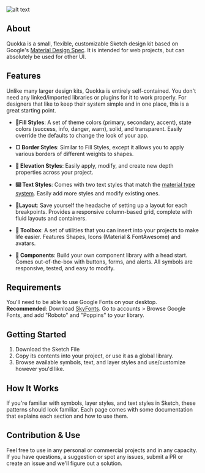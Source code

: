 ![alt text](https://i.imgur.com/HETSlIS.png "banner")

## About
Quokka is a small, flexible, customizable Sketch design kit based on Google's [Material Design Spec](https://material.io/design/). It is intended for web projects, but can absolutely be used for other UI.

## Features
Unlike many larger design kits, Quokka is entirely self-contained. You don't need any linked/imported libraries or plugins for it to work properly. For designers that like to keep their system simple and in one place, this is a great starting point.

- **🎨Fill Styles**: A set of theme colors (primary, secondary, accent), state colors (success, info, danger, warn), solid, and transparent. Easily override the defaults to change the look of your app.

- **▢ Border Styles**: Similar to Fill Styles, except it allows you to apply various borders of different weights to shapes.

- **🛫 Elevation Styles**: Easily apply, modify, and create new depth properties across your project.

- **⌨️ Text Styles**: Comes with two text styles that match the [material type system](https://material.io/design/typography/the-type-system.html). Easily add more styles and modify existing ones.

- **📐Layout**: Save yourself the headache of setting up a layout for each breakpoints. Provides a responsive column-based grid, complete with fluid layouts and containers.

- **🧰 Toolbox**: A set of utilities that you can insert into your projects to make life easier. Features Shapes, Icons (Material & FontAwesome) and avatars.

- **🔁 Components**: Build your own component library with a head start. Comes out-of-the-box with buttons, forms, and alerts. All symbols are responsive, tested, and easy to modify. 

## Requirements
You'll need to be able to use Google Fonts on your desktop. **Recommended**: Download [SkyFonts](https://www.monotype.com/products/skyfonts). Go to accounts > Browse Google Fonts, and add "Roboto" and "Poppins" to your library.

## Getting Started
1) Download the Sketch File
2) Copy its contents into your project, or use it as a global library.
3) Browse available symbols, text, and layer styles and use/customize however you'd like.

## How It Works
If you're familiar with symbols, layer styles, and text styles in Sketch, these patterns should look familiar. Each page comes with some documentation that explains each section and how to use them.

## Contribution & Use
Feel free to use in any personal or commercial projects and in any capacity. If you have questions, a suggestion or spot any issues, submit a PR or create an issue and we'll figure out a solution.
